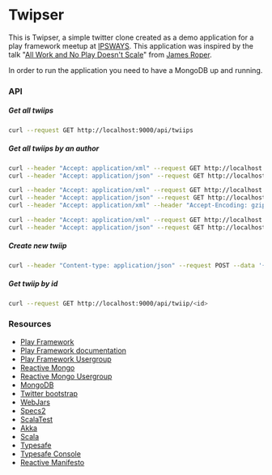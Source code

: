 Twipser
=====================================

This is Twipser, a simple twitter clone created as a demo application for a play framework meetup at [IPSWAYS](http://www.ipsways.com/).
This application was inspired by the talk "[All Work and No Play Doesn't Scale](http://parleys.com/play/51c38b03e4b0ed877035686c/)" from [James Roper](https://github.com/jroper/all-work-no-play-doesnt-scale). 

In order to run the application you need to have a MongoDB up and running.

### API

##### Get all twiips
```bash
curl --request GET http://localhost:9000/api/twiips
```

##### Get all twiips by an author
```bash
curl --header "Accept: application/xml" --request GET http://localhost:9000/api/twiips
curl --header "Accept: application/json" --request GET http://localhost:9000/api/twiips

curl --header "Accept: application/xml" --request GET http://localhost:9000/api/twiips/<author>
curl --header "Accept: application/json" --request GET http://localhost:9000/api/twiips/<author>
curl --header "Accept: application/xml" --header "Accept-Encoding: gzip" --request GET http://localhost:9000/api/twiips/<author>

curl --header "Accept: application/xml" --request GET http://localhost:9000/api/twiip/<id>
curl --header "Accept: application/json" --request GET http://localhost:9000/api/twiip/<id>
```

##### Create new twiip
```bash
curl --header "Content-type: application/json" --request POST --data '{"author": "Jan", "message": "CURL TEST"}' http://localhost:9000/api/twiip -v
```

##### Get twiip by id
```bash
curl --request GET http://localhost:9000/api/twiip/<id>
```

### Resources
* [Play Framework](http://www.playframework.com/)
* [Play Framework documentation](http://www.playframework.com/documentation/2.2.x/Home)
* [Play Framework Usergroup](https://groups.google.com/forum/#!forum/play-framework)
* [Reactive Mongo](http://reactivemongo.org/)
* [Reactive Mongo Usergroup](https://groups.google.com/forum/#!forum/reactivemongo)
* [MongoDB](http://www.mongodb.org/)
* [Twitter bootstrap](http://getbootstrap.com/)
* [WebJars](http://www.webjars.org/)
* [Specs2](http://etorreborre.github.io/specs2/)
* [ScalaTest](http://www.scalatest.org/)
* [Akka](http://akka.io/)
* [Scala](http://www.scala-lang.org/)
* [Typesafe](http://typesafe.com/)
* [Typesafe Console](http://typesafe.com/platform/runtime/console)
* [Reactive Manifesto](http://www.reactivemanifesto.org/)